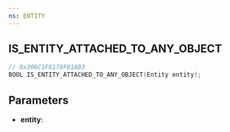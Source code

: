 ```yaml
---
ns: ENTITY
---
```

## IS_ENTITY_ATTACHED_TO_ANY_OBJECT

```c
// 0x306C1F6178F01AB3
BOOL IS_ENTITY_ATTACHED_TO_ANY_OBJECT(Entity entity);
```

## Parameters
* **entity**:
